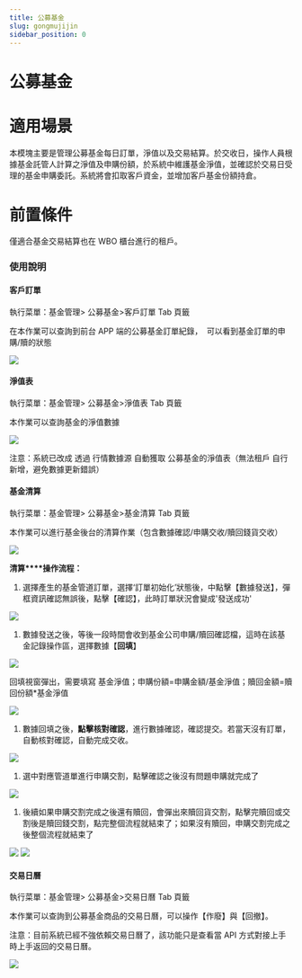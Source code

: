 ```yaml
---
title: 公募基金
slug: gongmujijin
sidebar_position: 0
---
```



# 公募基金

# 適用場景

本模塊主要是管理公募基金每日訂單，淨值以及交易結算。於交收日，操作人員根據基金託管人計算之淨值及申購份額，於系統中維護基金淨值，並確認於交易日受理的基金申購委託。系統將會扣取客戶資金，並增加客戶基金份額持倉。

# 前置條件

僅適合基金交易結算也在 WBO 櫃台進行的租戶。

### 使用說明

#### 客戶訂單

執行菜單：基金管理&gt; 公募基金&gt;客戶訂單 Tab 頁籤

在本作業可以查詢到前台 APP 端的公募基金訂單紀錄，  可以看到基金訂單的申購/贖的狀態

<img src="/assets/MMrpbLsIboM1w8x9UovclZIUnje.png"/>

#### 淨值表

執行菜單：基金管理&gt; 公募基金&gt;淨值表 Tab 頁籤

本作業可以查詢基金的淨值數據

<img src="/assets/Eg8abABWOoqFUQxDwqbcMIW0nNg.png"/>

注意：系統已改成 透過 行情數據源 自動獲取 公募基金的淨值表（無法租戶 自行新增，避免數據更新錯誤）

#### 基金清算

執行菜單：基金管理&gt; 公募基金&gt;基金清算 Tab 頁籤

本作業可以進行基金後台的清算作業（包含數據確認/申購交收/贖回錢貨交收）

<img src="/assets/XDujb8DY4ou5RgxGQ0AcxbJJnmf.png"/>

**清算****操作流程：**

1. 選擇產生的基金管道訂單，選擇‘訂單初始化’狀態後，中點擊【數據發送】，彈框資訊確認無誤後，點擊【確認】，此時訂單狀況會變成'發送成功'

<img src="/assets/FnOpbGgsZo8u0XxA3CgccIgenOg.png"/>

1. 數據發送之後，等後一段時間會收到基金公司申購/贖回確認檔，這時在該基金記錄操作區，選擇數據【**回填**】

<img src="/assets/BTsibSl3GocgBixDu4fcQyqknQg.png"/>

回填視窗彈出，需要填寫 基金淨值；申購份額=申購金額/基金淨值；贖回金額=贖回份額*基金淨值

<img src="/assets/XZh1bTDlioljIRxue9OcEZvQn6d.png"/>

1. 數據回填之後，**點擊核對確認**，進行數據確認，確認提交。若當天沒有訂單，自動核對確認，自動完成交收。

<img src="/assets/DhuabdgfDo8uBrx9yCBctCfSnnh.png"/>

1. 選中對應管道單進行申購交割，點擊確認之後沒有問題申購就完成了

<img src="/assets/OYMabkb5soV1gRxp3bCcXiginkd.png"/>

1. 後續如果申購交割完成之後還有贖回，會彈出來贖回貨交割，點擊完贖回或交割後是贖回錢交割，點完整個流程就結束了；如果沒有贖回，申購交割完成之後整個流程就結束了

<img src="/assets/Bu7YbvYk5oXrOXxnMzvcxcFfnYc.png"/>

<img src="/assets/Gk8pbplskoFnk6xpKPIcJE65nAe.png"/>

#### 交易日曆

執行菜單：基金管理&gt; 公募基金&gt;交易日曆 Tab 頁籤

本作業可以查詢到公募基金商品的交易日曆，可以操作【作廢】與【回撤】。

注意：目前系統已經不強依賴交易日曆了，該功能只是查看當 API 方式對接上手時上手返回的交易日曆。

<img src="/assets/TfjUbUEhQoBUUxxssuSceoK7nMh.png"/>

